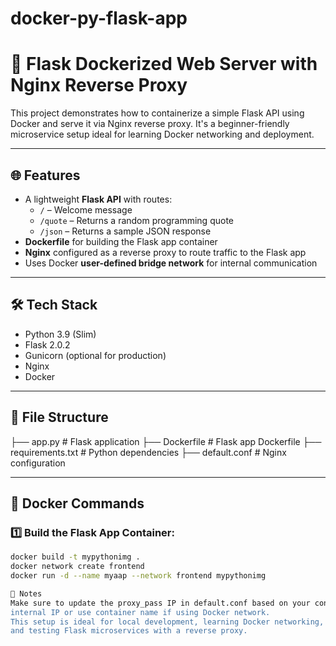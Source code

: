 # docker-py-flask-app
# 🚀 Flask Dockerized Web Server with Nginx Reverse Proxy

This project demonstrates how to containerize a simple Flask API using Docker and serve it via Nginx reverse proxy. It's a beginner-friendly microservice setup ideal for learning Docker networking and deployment.

---

## 🌐 Features

- A lightweight **Flask API** with routes:
  - `/` – Welcome message
  - `/quote` – Returns a random programming quote
  - `/json` – Returns a sample JSON response
- **Dockerfile** for building the Flask app container
- **Nginx** configured as a reverse proxy to route traffic to the Flask app
- Uses Docker **user-defined bridge network** for internal communication

---

## 🛠️ Tech Stack

- Python 3.9 (Slim)
- Flask 2.0.2
- Gunicorn (optional for production)
- Nginx
- Docker

---

## 📁 File Structure

├── app.py # Flask application
├── Dockerfile # Flask app Dockerfile
├── requirements.txt # Python dependencies
├── default.conf # Nginx configuration


---

## 🐳 Docker Commands

### 1️⃣ Build the Flask App Container:
```bash
docker build -t mypythonimg .
docker network create frontend
docker run -d --name myaap --network frontend mypythonimg

📌 Notes
Make sure to update the proxy_pass IP in default.conf based on your container's
internal IP or use container name if using Docker network.
This setup is ideal for local development, learning Docker networking,
and testing Flask microservices with a reverse proxy.
